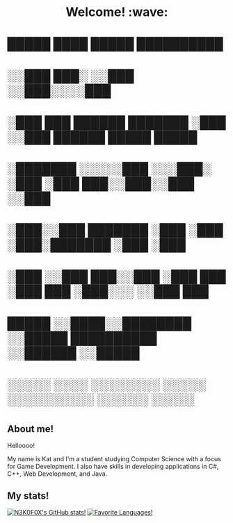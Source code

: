 <h1 align=center>Welcome! :wave:</h1>

#     █████   ████            █████       ██████████                       
#    ░░███   ███░            ░░███       ░░███░░░░███                      
#     ░███  ███     ██████   ███████      ░███   ░░███  ██████  █████ █████
#     ░███████     ░░░░░███ ░░░███░       ░███    ░███ ███░░███░░███ ░░███ 
#     ░███░░███     ███████   ░███        ░███    ░███░███████  ░███  ░███ 
#     ░███ ░░███   ███░░███   ░███ ███    ░███    ███ ░███░░░   ░░███ ███  
#     █████ ░░████░░████████  ░░█████     ██████████  ░░██████   ░░█████   
#    ░░░░░   ░░░░  ░░░░░░░░    ░░░░░     ░░░░░░░░░░    ░░░░░░     ░░░░░    
#                                                                          
#                                                                          
#                                                                          
  
  
## About me!

<p> Helloooo! </p>
<p> My name is Kat and I'm a student studying Computer Science with a focus for Game Development. I also have skills in developing applications in C#, C++, Web Development, and Java.</p>

## My stats!
[![N3K0F0X's GitHub stats!](https://github-readme-stats.vercel.app/api?username=N3K0F0X&show_icons=true&theme=rose_pine&rank_icon=github)](https://github.com/anuraghazra/github-readme-stats)
[![Favorite Languages!](https://github-readme-stats.vercel.app/api/top-langs/?username=N3K0F0X&theme=rose_pine)](https://github.com/anuraghazra/github-readme-stats)

